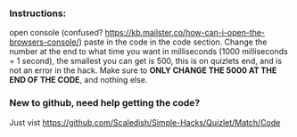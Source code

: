### **Instructions:**
open console (confused? https://kb.mailster.co/how-can-i-open-the-browsers-console/) paste in the code in the code section. Change the number at the end to what time you want in milliseconds (1000 milliseconds = 1 second), the smallest you can get is 500, this is on quizlets end, and is not an error in the hack. Make sure to **ONLY CHANGE THE 5000 AT THE END OF THE CODE**, and nothing else.
### New to github, need help getting the code?
Just vist https://github.com/Scaledish/Simple-Hacks/Quizlet/Match/Code
